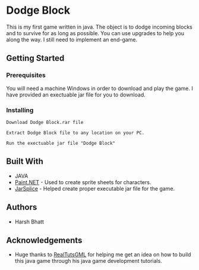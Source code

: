 # Dodge Block
This is my first game written in java. The object is to dodge incoming blocks and to survive for as long as possible. You can use upgrades to help you along the way. I still need to implement an end-game.
## Getting Started
### Prerequisites
You will need a machine Windows in order to download and play the game. I have provided an exectuable jar file for you to download. 
### Installing
```
Download Dodge Block.rar file
```
```
Extract Dodge Block file to any location on your PC.
```
```
Run the exectuable jar file "Dodge Block"
```
## Built With
* JAVA
* [Paint.NET](https://www.getpaint.net) - Used to create sprite sheets for characters.
* [JarSplice](http://ninjacave.com/jarsplice) - Helped create proper executable jar file for the game.
## Authors
* Harsh Bhatt
## Acknowledgements
* Huge thanks to [RealTutsGML](https://www.youtube.com/user/RealTutsGML) for helping me get an idea on how to build this java game through his java game development tutorials. 
